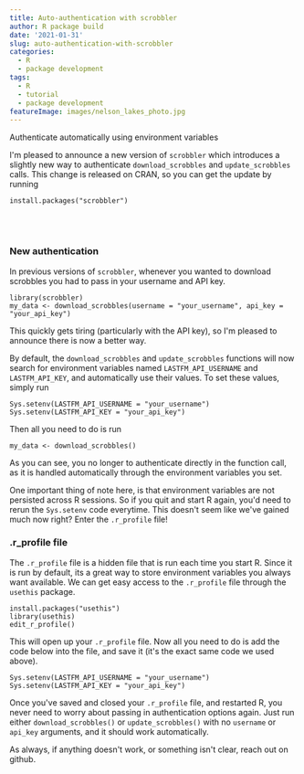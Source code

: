 ```yaml
---
title: Auto-authentication with scrobbler
author: R package build
date: '2021-01-31'
slug: auto-authentication-with-scrobbler
categories:
  - R
  - package development
tags:
  - R
  - tutorial
  - package development
featureImage: images/nelson_lakes_photo.jpg
---
```


Authenticate automatically using environment variables

<!-- more -->

I'm pleased to announce a new version of `scrobbler` which introduces a slightly new way to authenticate `download_scrobbles` and `update_scrobbles` calls. This change is released on CRAN, so you can get the update by running

```
install.packages("scrobbler")
```

<br/><br/>

### New authentication

In previous versions of `scrobbler`, whenever you wanted to download scrobbles you had to pass in your username and API key.

```
library(scrobbler)
my_data <- download_scrobbles(username = "your_username", api_key = "your_api_key")
```

This quickly gets tiring (particularly with the API key), so I'm pleased to announce there is now a better way. 

By default, the `download_scrobbles` and `update_scrobbles` functions will now search for environment variables named `LASTFM_API_USERNAME` and `LASTFM_API_KEY`, and automatically use their values. To set these values, simply run

```
Sys.setenv(LASTFM_API_USERNAME = "your_username")
Sys.setenv(LASTFM_API_KEY = "your_api_key")
```

Then all you need to do is run

```
my_data <- download_scrobbles()
```

As you can see, you no longer to authenticate directly in the function call, as it is handled automatically through the environment variables you set. 

One important thing of note here, is that environment variables are not persisted across R sessions. So if you quit and start R again, you'd need to rerun the `Sys.setenv` code everytime. This doesn't seem like we've gained much now right? Enter the `.r_profile` file!



### .r_profile file

The `.r_profile` file is a hidden file that is run each time you start R. Since it is run by default, its a great way to store environment variables you always want available. We can get easy access to the `.r_profile` file through the `usethis` package.

```
install.packages("usethis")
library(usethis)
edit_r_profile()
```

This will open up your `.r_profile` file. Now all you need to do is add the code below into the file, and save it (it's the exact same code we used above).

```
Sys.setenv(LASTFM_API_USERNAME = "your_username")
Sys.setenv(LASTFM_API_KEY = "your_api_key")
```

Once you've saved and closed your `.r_profile` file, and restarted R, you never need to worry about passing in authentication options again. Just run either `download_scrobbles()` or `update_scrobbles()` with no `username` or `api_key` arguments, and it should work automatically.

As always, if anything doesn't work, or something isn't clear, reach out on github.
